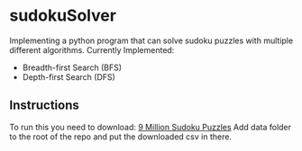 # sudokuSolver
Implementing a python program that can solve sudoku puzzles with multiple different algorithms.
Currently Implemented:
 - Breadth-first Search (BFS)
 - Depth-first Search (DFS)



## Instructions
To run this you need to download: [9 Million Sudoku Puzzles](https://www.kaggle.com/datasets/rohanrao/sudoku/code?sort=votes)
Add data folder to the root of the repo and put the downloaded csv in there.
